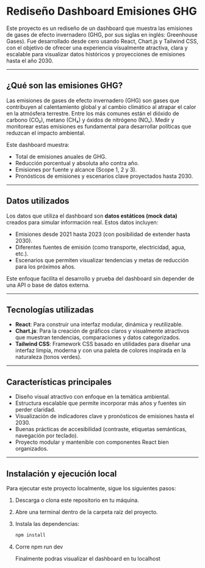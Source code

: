 # Rediseño Dashboard Emisiones GHG

Este proyecto es un rediseño de un dashboard que muestra las emisiones de gases de efecto invernadero (GHG, por sus siglas en inglés: Greenhouse Gases). Fue desarrollado desde cero usando React, Chart.js y Tailwind CSS, con el objetivo de ofrecer una experiencia visualmente atractiva, clara y escalable para visualizar datos históricos y proyecciones de emisiones hasta el año 2030.

---

## ¿Qué son las emisiones GHG?

Las emisiones de gases de efecto invernadero (GHG) son gases que contribuyen al calentamiento global y al cambio climático al atrapar el calor en la atmósfera terrestre. Entre los más comunes están el dióxido de carbono (CO₂), metano (CH₄) y óxidos de nitrógeno (NOₓ). Medir y monitorear estas emisiones es fundamental para desarrollar políticas que reduzcan el impacto ambiental.

Este dashboard muestra:

- Total de emisiones anuales de GHG.
- Reducción porcentual y absoluta año contra año.
- Emisiones por fuente y alcance (Scope 1, 2 y 3).
- Pronósticos de emisiones y escenarios clave proyectados hasta 2030.

---

## Datos utilizados

Los datos que utiliza el dashboard son **datos estáticos (mock data)** creados para simular información real. Estos datos incluyen:

- Emisiones desde 2021 hasta 2023 (con posibilidad de extender hasta 2030).
- Diferentes fuentes de emisión (como transporte, electricidad, agua, etc.).
- Escenarios que permiten visualizar tendencias y metas de reducción para los próximos años.

Este enfoque facilita el desarrollo y prueba del dashboard sin depender de una API o base de datos externa.

---

## Tecnologías utilizadas

- **React**: Para construir una interfaz modular, dinámica y reutilizable.
- **Chart.js**: Para la creación de gráficos claros y visualmente atractivos que muestran tendencias, comparaciones y datos categorizados.
- **Tailwind CSS**: Framework CSS basado en utilidades para diseñar una interfaz limpia, moderna y con una paleta de colores inspirada en la naturaleza (tonos verdes).
  
---

## Características principales

- Diseño visual atractivo con enfoque en la temática ambiental.
- Estructura escalable que permite incorporar más años y fuentes sin perder claridad.
- Visualización de indicadores clave y pronósticos de emisiones hasta el 2030.
- Buenas prácticas de accesibilidad (contraste, etiquetas semánticas, navegación por teclado).
- Proyecto modular y mantenible con componentes React bien organizados.

---

## Instalación y ejecución local

Para ejecutar este proyecto localmente, sigue los siguientes pasos:

1. Descarga o clona este repositorio en tu máquina.

2. Abre una terminal dentro de la carpeta raíz del proyecto.

3. Instala las dependencias:

   ```bash
   npm install

4. Corre npm run dev

   Finalmente podras visualizar el dashboard en tu localhost
